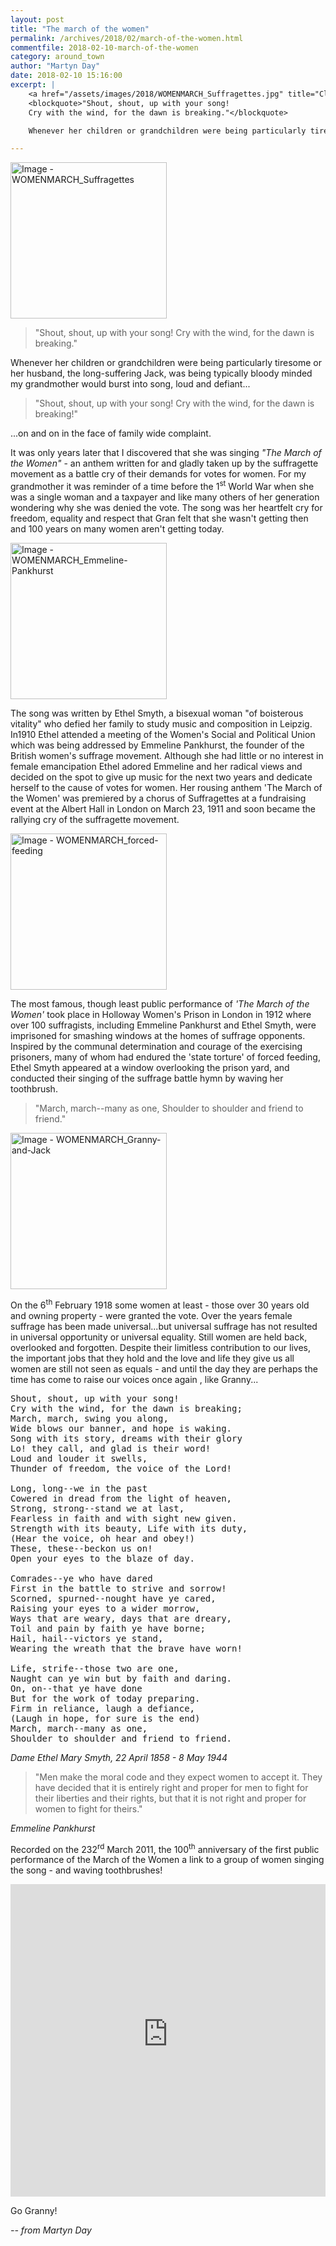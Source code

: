 ```yaml
---
layout: post
title: "The march of the women"
permalink: /archives/2018/02/march-of-the-women.html
commentfile: 2018-02-10-march-of-the-women
category: around_town
author: "Martyn Day"
date: 2018-02-10 15:16:00
excerpt: |
    <a href="/assets/images/2018/WOMENMARCH_Suffragettes.jpg" title="Click for a larger image"><img src="/assets/images/2018/WOMENMARCH_Suffragettes-thumb.jpg" width="150" alt="Image - WOMENMARCH_Suffragettes"  class="photo right"/></a>
    <blockquote>"Shout, shout, up with your song!
    Cry with the wind, for the dawn is breaking."</blockquote>

    Whenever her children or grandchildren were being particularly tiresome or her husband, the long-suffering Jack, was being typically bloody minded my grandmother would burst into song, loud and defiant...

---
```


<a href="/assets/images/2018/WOMENMARCH_Suffragettes.jpg" title="Click for a larger image"><img src="/assets/images/2018/WOMENMARCH_Suffragettes-thumb.jpg" width="250" alt="Image - WOMENMARCH_Suffragettes"  class="photo right"/></a>

> "Shout, shout, up with your song!
> Cry with the wind, for the dawn is breaking."

Whenever her children or grandchildren were being particularly tiresome or her husband, the long-suffering Jack, was being typically bloody minded my grandmother would burst into song, loud and defiant...

> "Shout, shout, up with your song! Cry with the wind, for the dawn is breaking!"

...on and on in the face of family wide complaint.

It was only years later that I discovered that she was singing *"The March of the Women"* - an anthem written for and gladly taken up by the suffragette movement as a battle cry of their demands for votes for women. For my grandmother it was reminder of a time before the 1<sup>st</sup> World War when she was a single woman and a taxpayer and like many others of her generation wondering why she was denied the vote. The song was her heartfelt cry for freedom, equality and respect that Gran felt that she wasn't getting then and 100 years on many women aren't getting today.


<a href="/assets/images/2018/WOMENMARCH_Emmeline-Pankhurst.jpg" title="Click for a larger image"><img src="/assets/images/2018/WOMENMARCH_Emmeline-Pankhurst-thumb.jpg" width="250" alt="Image - WOMENMARCH_Emmeline-Pankhurst"  class="photo right"/></a>

The song was written by Ethel Smyth, a bisexual woman "of boisterous vitality" who defied her family to study music and composition in Leipzig. In1910 Ethel attended a meeting of the Women's Social and Political Union which was being addressed by Emmeline Pankhurst, the founder of the British women's suffrage movement. Although she had little or no interest in female emancipation Ethel adored Emmeline and her radical views and decided on the spot to give up music for the next two years and dedicate herself to the cause of votes for women. Her rousing anthem 'The March of the Women' was premiered by a chorus of Suffragettes at a fundraising event at the Albert Hall in London on March 23, 1911 and soon became the rallying cry of the suffragette movement.

<a href="/assets/images/2018/WOMENMARCH_forced-feeding.jpg" title="Click for a larger image"><img src="/assets/images/2018/WOMENMARCH_forced-feeding-thumb.jpg" width="250" alt="Image - WOMENMARCH_forced-feeding"  class="photo right"/></a>

The most famous, though least public performance of *'The March of the Women'* took place in Holloway Women's Prison in London in 1912 where over 100 suffragists, including Emmeline Pankhurst and Ethel Smyth, were imprisoned for smashing windows at the homes of suffrage opponents. Inspired by the communal determination and courage of the exercising prisoners, many of whom had endured the 'state torture' of forced feeding, Ethel Smyth appeared at a window overlooking the prison yard, and conducted their singing of the suffrage battle hymn by waving her toothbrush.

> "March, march--many as one,
> Shoulder to shoulder and friend to friend."


<a href="/assets/images/2018/WOMENMARCH_Granny-and-Jack.jpg" title="Click for a larger image"><img src="/assets/images/2018/WOMENMARCH_Granny-and-Jack-thumb.jpg" width="250" alt="Image - WOMENMARCH_Granny-and-Jack"  class="photo right"/></a>

On the 6<sup>th</sup> February 1918 some women at least - those over 30 years old and owning property - were granted the vote. Over the years female suffrage has been made universal...but universal suffrage has not resulted in universal opportunity or universal equality. Still women are held back, overlooked and forgotten. Despite their limitless contribution to our lives, the important jobs that they hold and the love and life they give us all women are still not seen as equals - and until the day they are perhaps the time has come to raise our voices once again , like Granny...

<pre class="poem">
Shout, shout, up with your song!
Cry with the wind, for the dawn is breaking;
March, march, swing you along,
Wide blows our banner, and hope is waking.
Song with its story, dreams with their glory
Lo! they call, and glad is their word!
Loud and louder it swells,
Thunder of freedom, the voice of the Lord!

Long, long--we in the past
Cowered in dread from the light of heaven,
Strong, strong--stand we at last,
Fearless in faith and with sight new given.
Strength with its beauty, Life with its duty,
(Hear the voice, oh hear and obey!)
These, these--beckon us on!
Open your eyes to the blaze of day.

Comrades--ye who have dared
First in the battle to strive and sorrow!
Scorned, spurned--nought have ye cared,
Raising your eyes to a wider morrow,
Ways that are weary, days that are dreary,
Toil and pain by faith ye have borne;
Hail, hail--victors ye stand,
Wearing the wreath that the brave have worn!

Life, strife--those two are one,
Naught can ye win but by faith and daring.
On, on--that ye have done
But for the work of today preparing.
Firm in reliance, laugh a defiance,
(Laugh in hope, for sure is the end)
March, march--many as one,
Shoulder to shoulder and friend to friend.
</pre>

<cite>Dame Ethel Mary Smyth, 22 April 1858 - 8 May 1944</cite>


> "Men make the moral code and they expect women to accept it. They have decided that it is entirely right and proper for men to fight for their liberties and their rights, but that it is not right and proper for women to fight for theirs."

<cite>Emmeline Pankhurst</cite>


<div class="box">

Recorded on the 232<sup>rd</sup> March 2011, the 100<sup>th</sup> anniversary of the first public performance of the March of the Women a link to a group of women singing the song - and waving toothbrushes!

<iframe width="100%" height="500" src="https://www.youtube-nocookie.com/embed/65NuypEkg-4?rel=0" frameborder="0" allowfullscreen></iframe>

Go Granny!
</div>

<cite>-- from Martyn Day</cite>
